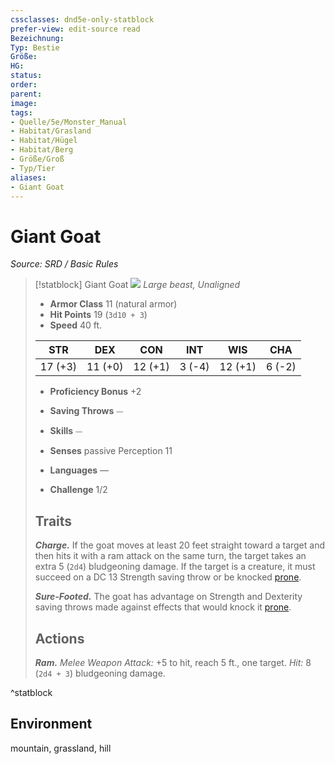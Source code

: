 ```yaml
---
cssclasses: dnd5e-only-statblock
prefer-view: edit-source read
Bezeichnung: 
Typ: Bestie
Größe: 
HG: 
status:
order:
parent:
image: 
tags:
- Quelle/5e/Monster_Manual
- Habitat/Grasland
- Habitat/Hügel
- Habitat/Berg
- Größe/Groß
- Typ/Tier
aliases:
- Giant Goat
---
```

# Giant Goat
*Source: SRD / Basic Rules*  

> [!statblock] Giant Goat
> ![](compendium/bestiary/beast/token/giant-goat.png#token)
> *Large beast, Unaligned*
> 
> - **Armor Class** 11  (natural armor)
> - **Hit Points** 19 (`3d10 + 3`)
> - **Speed** 40 ft.
> 
> |STR|DEX|CON|INT|WIS|CHA|
> |:---:|:---:|:---:|:---:|:---:|:---:|
> |17 (+3)|11 (+0)|12 (+1)| 3 (-4)|12 (+1)| 6 (-2)|
> 
> - **Proficiency Bonus** +2
> - **Saving Throws** ⏤
> - **Skills** ⏤
> - **Senses** passive Perception 11
> 
> - **Languages** —
> - **Challenge** 1/2
> 
> ## Traits
> 
> ***Charge.*** If the goat moves at least 20 feet straight toward a target and then hits it with a ram attack on the same turn, the target takes an extra 5 (`2d4`) bludgeoning damage. If the target is a creature, it must succeed on a DC 13 Strength saving throw or be knocked [prone](rules/conditions.md#prone).
> 
> ***Sure-Footed.*** The goat has advantage on Strength and Dexterity saving throws made against effects that would knock it [prone](rules/conditions.md#prone).
> 
> ## Actions
> 
> ***Ram.*** *Melee Weapon Attack:* +5 to hit, reach 5 ft., one target. *Hit:* 8 (`2d4 + 3`) bludgeoning damage.

^statblock

## Environment

mountain, grassland, hill